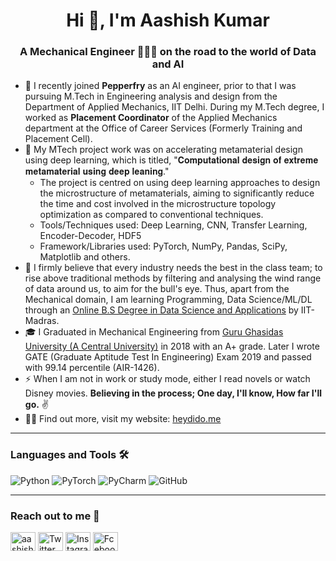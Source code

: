 <h1 align="center">Hi 👋, I'm Aashish Kumar</h1>
<h3 align="center">A Mechanical Engineer 👨🏻‍🔧 on the road to the world of Data and AI</h3>

- 💼 I recently joined **Pepperfry** as an AI engineer, prior to that I was pursuing M.Tech in Engineering analysis and design from the Department of Applied Mechanics, IIT Delhi. During my M.Tech degree, I worked as **Placement Coordinator** of the Applied Mechanics department at the Office of Career Services (Formerly Training and Placement Cell).
- 🔭 My MTech project work was on accelerating metamaterial design using deep learning, which is titled, "𝐂𝐨𝐦𝐩𝐮𝐭𝐚𝐭𝐢𝐨𝐧𝐚𝐥 𝐝𝐞𝐬𝐢𝐠𝐧 𝐨𝐟 𝐞𝐱𝐭𝐫𝐞𝐦𝐞 𝐦𝐞𝐭𝐚𝐦𝐚𝐭𝐞𝐫𝐢𝐚𝐥 𝐮𝐬𝐢𝐧𝐠 𝐝𝐞𝐞𝐩 𝐥𝐞𝐚𝐧𝐢𝐧𝐠." 
  - The project is centred on using deep learning approaches to design the microstructure of metamaterials, aiming to significantly reduce the time and cost involved in the microstructure topology optimization as compared to conventional techniques.
  - Tools/Techniques used: Deep Learning, CNN, Transfer Learning, Encoder-Decoder, HDF5
  - Framework/Libraries used: PyTorch, NumPy, Pandas, SciPy, Matplotlib and others.
- 🎯 I firmly believe that every industry needs the best in the class team; to rise above traditional methods by filtering and analysing the wind range of data around us, to aim for the bull's eye. Thus, apart from the Mechanical domain, I am learning Programming, Data Science/ML/DL through an [Online B.S Degree in Data Science and Applications](https://onlinedegree.iitm.ac.in/) by IIT-Madras.
- 🎓 I Graduated in Mechanical Engineering from [Guru Ghasidas University (A Central University)](https://www.ggu.ac.in/) in 2018 with an A+ grade. Later I wrote GATE (Graduate Aptitude Test In Engineering) Exam 2019 and passed with 99.14 percentile (AIR-1426).
- ⚡ When I am not in work or study mode, either I read novels or watch Disney movies. **Believing in the process; One day, I'll know, How far I'll go.** ✌
- 👨‍💻 Find out more, visit my website: [heydido.me](https://www.heydido.me/)
---
<h3 align="left">Languages and Tools 🛠 </h3> 

![Python](http://img.shields.io/badge/-Python-3776AB?style=flat-square&logo=python&logoColor=ffffff)
![PyTorch](https://img.shields.io/badge/PyTorch-%20-orange)
![PyCharm](https://img.shields.io/badge/PyCharm-%20-green)
![GitHub](https://badges.aleen42.com/src/github.svg)

---
<h3 align="left">Reach out to me 📝 </h3>
<p align="left">
<a href="https://linkedin.com/in/aashish4" target="blank"><img align="center" src="https://cdn.jsdelivr.net/npm/simple-icons@3.0.1/icons/linkedin.svg" alt="aashish4" height="30" width="40" /></a>
<a href="https://twitter.com/_heydido" target="blank"><img align="center" src="https://cdn.jsdelivr.net/npm/simple-icons@3.0.1/icons/twitter.svg" alt="Twitter" height="30" width="40" /></a>
<a href="https://instagram.com/_heydido" target="blank"><img align="center" src="https://cdn.jsdelivr.net/npm/simple-icons@3.0.1/icons/instagram.svg" alt="Instagram" height="30" width="40" /></a>
<a href="https://fb.com/heydido4" target="blank"><img align="center" src="https://cdn.jsdelivr.net/npm/simple-icons@3.0.1/icons/facebook.svg" alt="Fcebook" height="30" width="40" /></a>
</p>
